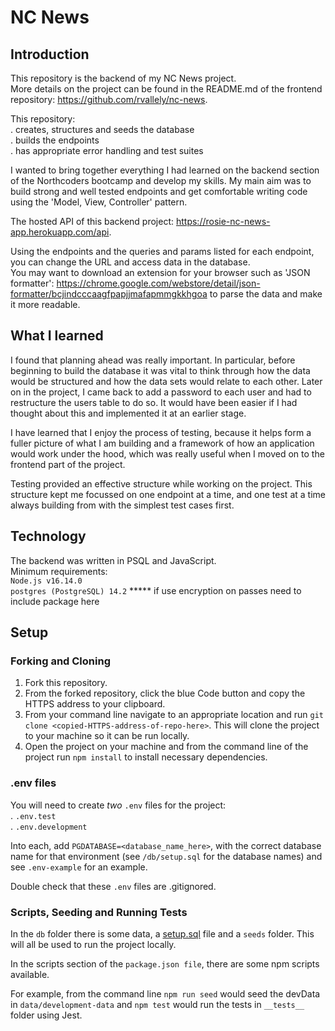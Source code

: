 # NC News

## Introduction

This repository is the backend of my NC News project.  
More details on the project can be found in the README.md of the frontend repository: https://github.com/rvallely/nc-news. 

This repository:  
. creates, structures and seeds the database  
. builds the endpoints  
. has appropriate error handling and test suites

I wanted to bring together everything I had learned on the backend section of the Northcoders bootcamp and develop my skills. My main aim was to build strong and well tested endpoints and get comfortable writing code using the 'Model, View, Controller' pattern.

The hosted API of this backend project: https://rosie-nc-news-app.herokuapp.com/api. 

Using the endpoints and the queries and params listed for each endpoint, you can change the URL and access data in the database.  
You may want to download an extension for your browser such as 'JSON formatter': https://chrome.google.com/webstore/detail/json-formatter/bcjindcccaagfpapjjmafapmmgkkhgoa to parse the data and make it more readable.

## What I learned

I found that planning ahead was really important. In particular, before beginning to build the database it was vital to think through how the data would be structured and how the data sets would relate to each other. Later on in the project, I came back to add a password to each user and had to restructure the users table to do so. It would have been easier if I had thought about this and implemented it at an earlier stage.

I have learned that I enjoy the process of testing, because it helps form a fuller picture of what I am building and a framework of how an application would work under the hood, which was really useful when I moved on to the frontend part of the project. 

Testing provided an effective structure while working on the project. This structure kept me focussed on one endpoint at a time, and one test at a time always building from with the simplest test cases first.

## Technology

The backend was written in PSQL and JavaScript.  
Minimum requirements:  
`Node.js v16.14.0`  
`postgres (PostgreSQL) 14.2`
***** if use encryption on passes need to include package here

## Setup

### Forking and Cloning 

1. Fork this repository.
2. From the forked repository, click the blue Code button and copy the HTTPS address to your clipboard. 
3. From your command line navigate to an appropriate location and run `git clone <copied-HTTPS-address-of-repo-here>`. This will clone the project to your machine so it can be run locally.
3. Open the project on your machine and from the command line of the project run `npm install` to install necessary dependencies.

### .env files

You will need to create _two_ `.env` files for the project:  
. `.env.test`  
. `.env.development`

Into each, add `PGDATABASE=<database_name_here>`, with the correct database name for that environment (see `/db/setup.sql` for the database names) and see `.env-example` for an example. 

Double check that these `.env` files are .gitignored.

### Scripts, Seeding and Running Tests

In the `db` folder there is some data, a [setup.sql](./db/setup.sql) file and a `seeds` folder. This will all be used to run the project locally.

In the scripts section of the `package.json file`, there are some npm scripts available.  
  
  For example, from the command line `npm run seed` would seed the devData in `data/development-data` and `npm test` would run the tests in `__tests__` folder using Jest.

